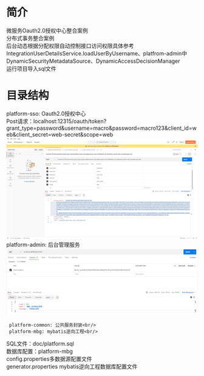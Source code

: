 # 简介
微服务Oauth2.0授权中心整合案例<br/>
分布式事务整合案例<br/>
后台动态根据分配权限自动控制接口访问权限具体参考IntegrationUserDetailsService.loadUserByUsername、platfrom-admin中DynamicSecurityMetadataSource、DynamicAccessDecisionManager</br>
运行项目导入sql文件<br/>
# 目录结构
platform-sso: Oauth2.0授权中心<br/>
        Post请求：localhost:12315/oauth/token?grant_type=password&username=macro&password=macro123&client_id=web&client_secret=web-secret&scope=web
![img.png](img.png)<br/>
    platform-admin: 后台管理服务<br/>
![img_1.png](img_1.png)<br/>

     platform-common: 公共服务封装<br/>
     platform-mbg: mybatis逆向工程<br/>
SQL文件：doc/platform.sql<br/>
     数据库配置：platform-mbg<br/>
        config.properties多数据源配置文件<br/>
        generator.properties  mybatis逆向工程数据库配置文件